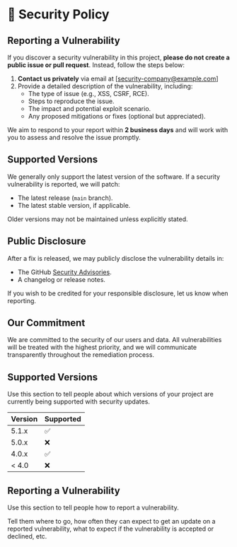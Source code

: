 # 🔐 Security Policy

## Reporting a Vulnerability

If you discover a security vulnerability in this project, **please do not create a public issue or pull request**. Instead, follow the steps below:

1. **Contact us privately** via email at [security-company@example.com]
2. Provide a detailed description of the vulnerability, including:
   - The type of issue (e.g., XSS, CSRF, RCE).
   - Steps to reproduce the issue.
   - The impact and potential exploit scenario.
   - Any proposed mitigations or fixes (optional but appreciated).

We aim to respond to your report within **2 business days** and will work with you to assess and resolve the issue promptly.

## Supported Versions

We generally only support the latest version of the software. If a security vulnerability is reported, we will patch:
- The latest release (`main` branch).
- The latest stable version, if applicable.

Older versions may not be maintained unless explicitly stated.

## Public Disclosure

After a fix is released, we may publicly disclose the vulnerability details in:
- The GitHub [Security Advisories](https://docs.github.com/en/code-security/security-advisories).
- A changelog or release notes.

If you wish to be credited for your responsible disclosure, let us know when reporting.

## Our Commitment

We are committed to the security of our users and data. All vulnerabilities will be treated with the highest priority, and we will communicate transparently throughout the remediation process.

## Supported Versions

Use this section to tell people about which versions of your project are
currently being supported with security updates.

| Version | Supported          |
| ------- | ------------------ |
| 5.1.x   | :white_check_mark: |
| 5.0.x   | :x:                |
| 4.0.x   | :white_check_mark: |
| < 4.0   | :x:                |

## Reporting a Vulnerability

Use this section to tell people how to report a vulnerability.

Tell them where to go, how often they can expect to get an update on a
reported vulnerability, what to expect if the vulnerability is accepted or
declined, etc.
